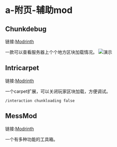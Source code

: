 # a-附页-辅助mod

## Chunkdebug

链接:[Modrinth](https://modrinth.com/mod/chunk-debug)

一款可以查看服务器上个个地方区块加载情况。
![演示](./img/chunkdebug.png)

## Intricarpet

链接:[Modrinth](https://modrinth.com/mod/intricarpet)

一个carpet扩展，可以关闭玩家区块加载，方便调试。

`/interaction chunkloading false`

## MessMod

链接:[Modrinth](https://modrinth.com/mod/messmod)

一个有多种功能的工具箱。
